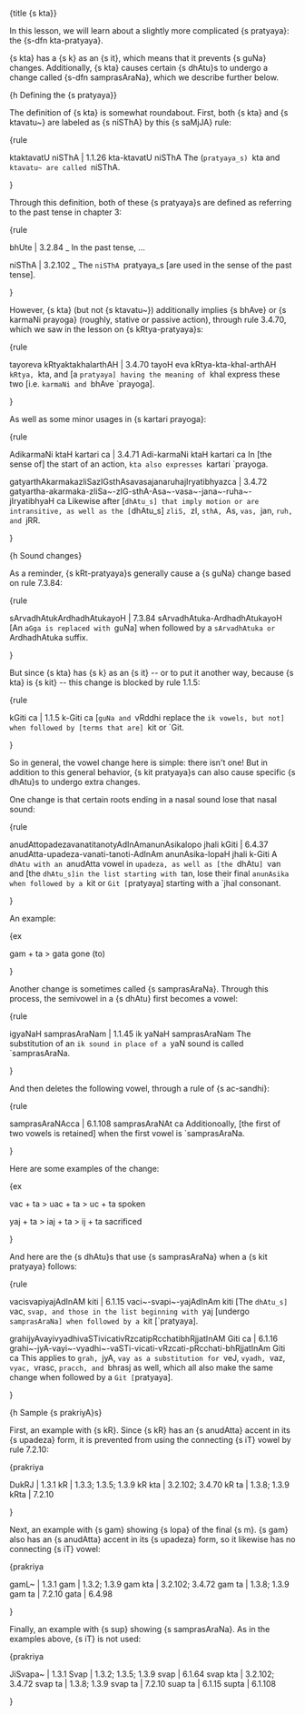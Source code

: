 {title {s kta}}

In this lesson, we will learn about a slightly more complicated {s pratyaya}:
the {s-dfn kta-pratyaya}.

{s kta} has a {s k} as an {s it}, which means that it prevents {s guNa}
changes.  Additionally, {s kta} causes certain {s dhAtu}s to undergo a change
called {s-dfn samprasAraNa}, which we describe further below.


{h Defining the {s pratyaya}}

The definition of {s kta} is somewhat roundabout. First, both {s kta} and {s
ktavatu~} are labeled as {s niSThA} by this {s saMjJA} rule:

{rule

ktaktavatU niSThA | 1.1.26
kta-ktavatU niSThA
The (`pratyaya_s) `kta and `ktavatu~ are called `niSThA.

}

Through this definition, both of these {s pratyaya}s are defined as referring
to the past tense in chapter 3:

{rule

bhUte | 3.2.84
_
In the past tense, &hellip;

niSThA | 3.2.102
_
The `niSThA `pratyaya_s [are used in the sense of the past tense].

}

However, {s kta} (but not {s ktavatu~}) additionally implies {s bhAve} or {s
karmaNi prayoga} (roughly, stative or passive action), through rule 3.4.70,
which we saw in the lesson on {s kRtya-pratyaya}s:

{rule

tayoreva kRtyaktakhalarthAH | 3.4.70
tayoH eva kRtya-kta-khal-arthAH
`kRtya, `kta, and [a `pratyaya] having the meaning of `khal express these two
[i.e. `karmaNi and `bhAve `prayoga].

}

As well as some minor usages in {s kartari prayoga}:

{rule

AdikarmaNi ktaH kartari ca | 3.4.71
Adi-karmaNi ktaH kartari ca
In [the sense of] the start of an action, `kta also expresses `kartari
`prayoga.

gatyarthAkarmakazliSazIGsthAsavasajanaruhajIryatibhyazca | 3.4.72
gatyartha-akarmaka-zliSa~-zIG-sthA-Asa~-vasa~-jana~-ruha~-jIryatibhyaH ca
Likewise after [`dhAtu_s] that imply motion or are intransitive, as well as the
[`dhAtu_s] `zliS, `zI, `sthA, `As, `vas, `jan, `ruh, and `jRR.

}


{h Sound changes}

As a reminder, {s kRt-pratyaya}s generally cause a {s guNa} change based on
rule 7.3.84:

{rule

sArvadhAtukArdhadhAtukayoH | 7.3.84 
sArvadhAtuka-ArdhadhAtukayoH
[An `aGga is replaced with `guNa] when followed by a `sArvadhAtuka or
`ArdhadhAtuka suffix.

}

But since {s kta} has {s k} as an {s it} -- or to put it another way, because
{s kta} is {s kit} -- this change is blocked by rule 1.1.5:

{rule

kGiti ca | 1.1.5 
k-Giti ca
[`guNa and `vRddhi replace the `ik vowels, but not] when followed by [terms
that are] `kit or `Git.

}

So in general, the vowel change here is simple: there isn't one! But in
addition to this general behavior, {s kit pratyaya}s can also cause specific
{s dhAtu}s to undergo extra changes.

One change is that certain roots ending in a nasal sound lose that nasal sound: 

{rule

anudAttopadezavanatitanotyAdInAmanunAsikalopo jhali kGiti | 6.4.37
anudAtta-upadeza-vanati-tanoti-AdInAm anunAsika-lopaH jhali k-Giti
A `dhAtu with an `anudAtta vowel in `upadeza, as well as [the `dhAtu`] `van and
[the `dhAtu_s]in the list starting with `tan, lose their final `anunAsika when
followed by a `kit or `Git [`pratyaya] starting with a `jhal consonant.

}

An example:

{ex

gam + ta > gata
gone (to)

}

Another change is sometimes called {s samprasAraNa}. Through this process, the
semivowel in a {s dhAtu} first becomes a vowel:

{rule

igyaNaH samprasAraNam | 1.1.45
ik yaNaH samprasAraNam
The substitution of an `ik sound in place of a `yaN sound is called
`samprasAraNa.

}

And then deletes the following vowel, through a rule of {s ac-sandhi}:

{rule

samprasAraNAcca | 6.1.108
samprasAraNAt ca
Additionoally, [the first of two vowels is retained] when the first vowel is
`samprasAraNa.

}

Here are some examples of the change:

{ex

vac + ta > uac + ta > uc + ta
spoken

yaj + ta > iaj + ta > ij + ta
sacrificed

}

And here are the {s dhAtu}s that use {s samprasAraNa} when a {s kit pratyaya}
follows:

{rule

vacisvapiyajAdInAM kiti | 6.1.15
vaci~-svapi~-yajAdInAm kiti
[The `dhAtu_s] `vac, `svap, and those in the list beginning with `yaj [undergo
`samprasAraNa] when followed by a `kit [`pratyaya].

grahijyAvayivyadhivaSTivicativRzcatipRcchatibhRjjatInAM Giti ca | 6.1.16
grahi~-jyA-vayi~-vyadhi~-vaSTi-vicati-vRzcati-pRcchati-bhRjjatInAm Giti ca
This applies to `grah, `jyA, `vay as a substitution for `veJ, `vyadh, `vaz,
`vyac, `vrasc, `pracch, and `bhrasj as well, which all also make the same
change when followed by a `Git [`pratyaya].

}


{h Sample {s prakriyA}s}

First, an example with {s kR}. Since {s kR} has an {s anudAtta} accent in its
{s upadeza} form, it is prevented from using the connecting {s iT} vowel by
rule 7.2.10:

{prakriya

DukRJ | 1.3.1
kR | 1.3.3; 1.3.5; 1.3.9
kR kta | 3.2.102; 3.4.70
kR ta | 1.3.8; 1.3.9
kRta | 7.2.10

}

Next, an example with {s gam} showing {s lopa} of the final {s m}. {s gam}
also has an {s anudAtta} accent in its {s upadeza} form, so it likewise
has no connecting {s iT} vowel:

{prakriya

gamL~ | 1.3.1
gam | 1.3.2; 1.3.9
gam kta | 3.2.102; 3.4.72
gam ta | 1.3.8; 1.3.9
gam ta | 7.2.10
gata | 6.4.98

}


Finally, an example with {s sup} showing {s samprasAraNa}. As in the examples
above, {s iT} is not used:

{prakriya

JiSvapa~ | 1.3.1
Svap | 1.3.2; 1.3.5; 1.3.9
svap | 6.1.64
svap kta | 3.2.102; 3.4.72
svap ta | 1.3.8; 1.3.9
svap ta | 7.2.10
suap ta | 6.1.15
supta | 6.1.108

}
